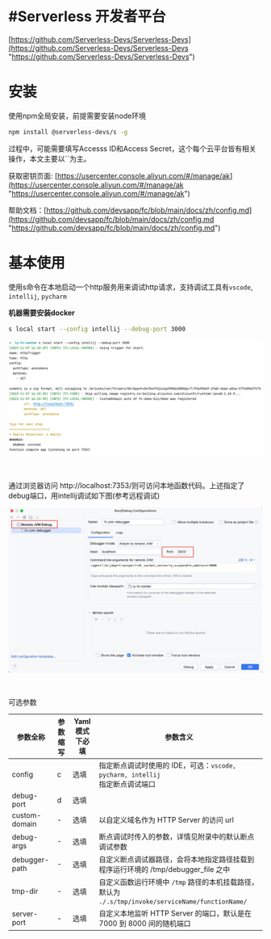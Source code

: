 # #Serverless 开发者平台

[https://github.com/Serverless-Devs/Serverless-Devs](https://github.com/Serverless-Devs/Serverless-Devs "https://github.com/Serverless-Devs/Serverless-Devs")

# 安装

使用npm全局安装，前提需要安装node环境

```bash
npm install @serverless-devs/s -g
```

过程中，可能需要填写Accesss ID和Access Secret，这个每个云平台皆有相关操作，本文主要以``​为主。

获取密钥页面: [https://usercenter.console.aliyun.com/#/manage/ak](https://usercenter.console.aliyun.com/#/manage/ak "https://usercenter.console.aliyun.com/#/manage/ak")

帮助文档：[https://github.com/devsapp/fc/blob/main/docs/zh/config.md](https://github.com/devsapp/fc/blob/main/docs/zh/config.md "https://github.com/devsapp/fc/blob/main/docs/zh/config.md")

# 基本使用

使用s命令在本地启动一个http服务用来调试http请求，支持调试工具有`vscode`​, `intellij`​, `pycharm`​

**机器需要安装docker**

```bash
s local start --config intellij --debug-port 3000
```

​![image](assets/image-20231107161438-8ih0fyx.png)​

‍

通过浏览器访问 http://localhost:7353/则可访问本地函数代码。上述指定了debug端口，用intellij调试如下图(参考远程调试)

​![image](assets/image-20231107161611-pu4vjfs.png)​

‍

可选参数

|参数全称|参数缩写|Yaml 模式下必填|参数含义|
| ---------------| ----------| -----------------| ------------------------------------------------------------------------------------|
|config|c|选填|指定断点调试时使用的 IDE，可选：`vscode, pycharm, intellij`​<br />指定断点调试端口|
|debug-port|d|选填||
|custom-domain|-|选填|以自定义域名作为 HTTP Server 的访问 url|
|debug-args|-|选填|断点调试时传入的参数，详情见附录中的默认断点调试参数|
|debugger-path|-|选填|自定义断点调试器路径，会将本地指定路径挂载到程序运行环境的 /tmp/debugger_file 之中|
|tmp-dir|-|选填|自定义函数运行环境中 `/tmp`​ 路径的本机挂载路径，默认为 `./.s/tmp/invoke/serviceName/functionName/`​|
|server-port|-|选填|自定义本地监听 HTTP Server 的端口，默认是在 7000 到 8000 间的随机端口|
